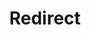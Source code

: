 ---
layout: src/layouts/Redirect.astro
pubDate: 2023-01-01
modDate: 2024-05-22
title: Redirect
redirect: https://octopus.com/docs/best-practices/deployments/environments-and-deployment-targets-and-roles
description: Guidelines and recommendations for configuring environments, deployment targets, and lifecycles in Octopus Deploy.
---